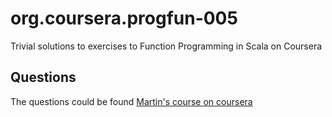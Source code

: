 # org.coursera.progfun-005
Trivial solutions to exercises to Function Programming in Scala on Coursera

## Questions
The questions could be found [Martin's course on coursera](https://class.coursera.org/progfun-005/assignment/)
